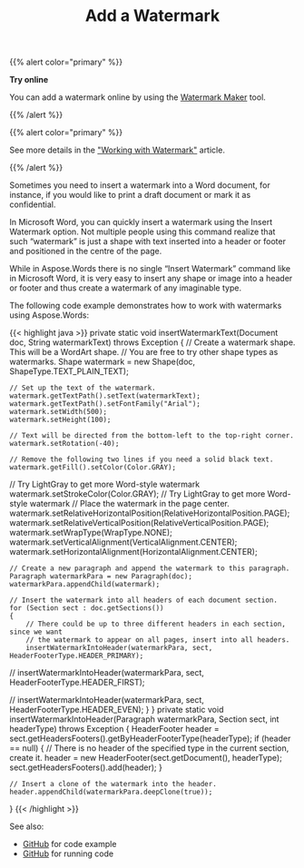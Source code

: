 ﻿---
title: Add a Watermark
description: "Aspose.Words for Java allows to add a watermark into a document. Apache POI does not provide an opportunity to add a watermark."
type: docs
weight: 20
url: /java/add-watermark/
---

{{% alert color="primary" %}}

**Try online**

You can add a watermark online by using the [Watermark Maker](https://products.aspose.app/words/watermark) tool.

{{% /alert %}}

{{% alert color="primary" %}}

See more details in the ["Working with Watermark"](/words/java/working-with-watermark/) article.

{{% /alert %}}

Sometimes you need to insert a watermark into a Word document, for instance, if you would like to print a draft document or mark it as confidential.

In Microsoft Word, you can quickly insert a watermark using the Insert Watermark option. Not multiple people using this command realize that such “watermark” is just a shape with text inserted into a header or footer and positioned in the centre of the page.

While in Aspose.Words there is no single “Insert Watermark” command like in Microsoft Word, it is very easy to insert any shape or image into a header or footer and thus create a watermark of any imaginable type.

The following code example demonstrates how to work with watermarks using Aspose.Words:

{{< highlight java >}}
private static void insertWatermarkText(Document doc, String watermarkText) throws Exception
{
    // Create a watermark shape. This will be a WordArt shape.
    // You are free to try other shape types as watermarks.
    Shape watermark = new Shape(doc, ShapeType.TEXT_PLAIN_TEXT);

    // Set up the text of the watermark.
    watermark.getTextPath().setText(watermarkText);
    watermark.getTextPath().setFontFamily("Arial");
    watermark.setWidth(500);
    watermark.setHeight(100);
    
    // Text will be directed from the bottom-left to the top-right corner.
    watermark.setRotation(-40);
    
    // Remove the following two lines if you need a solid black text.
    watermark.getFill().setColor(Color.GRAY);
 // Try LightGray to get more Word-style watermark
    watermark.setStrokeColor(Color.GRAY);
 // Try LightGray to get more Word-style watermark
    // Place the watermark in the page center.
    watermark.setRelativeHorizontalPosition(RelativeHorizontalPosition.PAGE);
    watermark.setRelativeVerticalPosition(RelativeVerticalPosition.PAGE);
    watermark.setWrapType(WrapType.NONE);
    watermark.setVerticalAlignment(VerticalAlignment.CENTER);
    watermark.setHorizontalAlignment(HorizontalAlignment.CENTER);

    // Create a new paragraph and append the watermark to this paragraph.
    Paragraph watermarkPara = new Paragraph(doc);
    watermarkPara.appendChild(watermark);
    
    // Insert the watermark into all headers of each document section.
    for (Section sect : doc.getSections())
    {
        // There could be up to three different headers in each section, since we want
        // the watermark to appear on all pages, insert into all headers.
        insertWatermarkIntoHeader(watermarkPara, sect, HeaderFooterType.HEADER_PRIMARY);

//            insertWatermarkIntoHeader(watermarkPara, sect, HeaderFooterType.HEADER_FIRST);

//            insertWatermarkIntoHeader(watermarkPara, sect, HeaderFooterType.HEADER_EVEN);
    }
}
private static void insertWatermarkIntoHeader(Paragraph watermarkPara, Section sect, int headerType) throws Exception
{
    HeaderFooter header = sect.getHeadersFooters().getByHeaderFooterType(headerType);
    if (header == null)
    {
        // There is no header of the specified type in the current section, create it.
        header = new HeaderFooter(sect.getDocument(), headerType);
        sect.getHeadersFooters().add(header);
    }

    // Insert a clone of the watermark into the header.
    header.appendChild(watermarkPara.deepClone(true));
}
{{< /highlight >}}

See also:

- [GitHub](https://github.com/aspose-words/Aspose.Words-for-Java/blob/master/Plugins/Aspose_Words_for_Apache_POI/src/main/java/com/aspose/words/examples/asposefeatures/workingwithdocument/addwatermark/AsposeWatermarks.java) for code example
- [GitHub](https://github.com/aspose-words/Aspose.Words-for-Java/releases/tag/Aspose.Words_Java_for_Apache_POI_WP-v1.0.0) for running code
